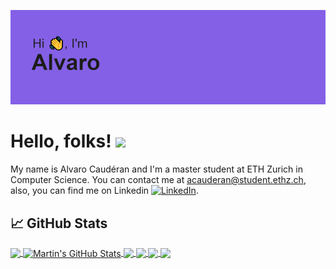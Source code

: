 <!-- More info, tips and tricks for making GitHub Profile README can be found in my article at https://towardsdatascience.com/build-a-stunning-readme-for-your-github-profile-9b80434fe5d7 -->

![Header](header.png "Header")

# Hello, folks! <img src="https://raw.githubusercontent.com/MartinHeinz/MartinHeinz/master/wave.gif" width="30px">

My name is Alvaro Caudéran and I'm a master student at ETH Zurich in Computer Science. You can contact me at acauderan@student.ethz.ch, also, you can find me on Linkedin [![LinkedIn][3.2]][3].



## &#x1f4c8; GitHub Stats

<a href="https://github.com/Alvaro2112/Alvaro2112">
  <img align="center" src="https://github-readme-stats.vercel.app/api/top-langs/?username=Alvaro2112&hide=java,html,tex&title_color=ffffff&text_color=c9cacc&icon_color=2bbc8a&bg_color=1d1f21" />
</a>
<a href="https://github.com/Alvaro2112/Alvaro2112">
  <img align="center" src="https://github-readme-stats.vercel.app/api?username=Alvaro2112&show_icons=true&line_height=27&count_private=true&title_color=ffffff&text_color=c9cacc&icon_color=2bbc8a&bg_color=1d1f21" alt="Martin's GitHub Stats" />
</a>

<a href="https://github.com/Alvaro2112/GAIL">
  <img align="center" src="https://github-readme-stats.vercel.app/api/pin/?username=Alvaro2112&repo=GAIL&title_color=ffffff&text_color=c9cacc&icon_color=2bbc8a&bg_color=1d1f21" />
</a>


<a href="https://github.com/Alvaro2112/AtariPPO">
  <img align="center" src="https://github-readme-stats.vercel.app/api/pin/?username=Alvaro2112&repo=AtariPPO&title_color=ffffff&text_color=c9cacc&icon_color=2bbc8a&bg_color=1d1f21" />
</a> 

<a href="https://github.com/Alvaro2112/CartPole-Gym-DDQN">
  <img align="center" src="https://github-readme-stats.vercel.app/api/pin/?username=Alvaro2112&repo=CartPole-Gym-DDQN&title_color=ffffff&text_color=c9cacc&icon_color=2bbc8a&bg_color=1d1f21" />
</a> 
<a href="https://github.com/Alvaro2112/CartPole-Gym-Qlearning">
  <img align="center" src="https://github-readme-stats.vercel.app/api/pin/?username=Alvaro2112&repo=CartPole-Gym-Qlearning&title_color=ffffff&text_color=c9cacc&icon_color=2bbc8a&bg_color=1d1f21" />
</a> 
<!-- links to social media icons -->

<!-- icons with padding -->

[1.1]: http://i.imgur.com/tXSoThF.png (twitter icon with padding)
[2.1]: http://i.imgur.com/0o48UoR.png (github icon with padding)

<!-- icons without padding -->

[1.2]: http://i.imgur.com/wWzX9uB.png (twitter icon without padding)
[2.2]: http://i.imgur.com/9I6NRUm.png (github icon without padding)
[3.2]: https://raw.githubusercontent.com/MartinHeinz/MartinHeinz/master/linkedin-3-16.png (LinkedIn icon without padding)


<!-- links to your social media accounts -->

[2]: https://github.com/MartinHeinz
[3]: https://www.linkedin.com/in/alvaro-caud%C3%A9ran-epfl/


<!-- Resources -->
<!-- Icons: https://simpleicons.org/ -->
<!-- GitHub Stats: https://github.com/anuraghazra/github-readme-stats -->
<!-- Emojis: https://emojipedia.org/emoji/ -->
<!-- HTML Emojis: https://www.fileformat.info/index.htm -->
<!-- Shields: https://shields.io/ -->
<!-- Awesome GitHub Profile README: https://github.com/abhisheknaiidu/awesome-github-profile-readme -->
